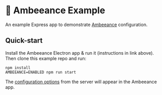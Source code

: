# 🐝 Ambeeance Example 

An example Express app to demonstrate [Ambeeance](https://github.com/Ambeeance/ambeeance) configuration.


## Quick-start

Install the Ambeeance Electron app & run it (instructions in link above). Then clone this example repo and run:

```
npm install
AMBEEANCE=ENABLED npm run start
```

The [configuration options](https://github.com/Ambeeance/example-app/blob/main/index.js#L7) from the server will appear in the Ambeeance app.
